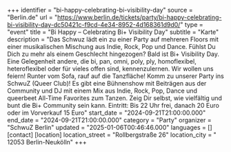 +++
identifier = "bi-happy-celebrating-bi-visibility-day"
source = "Berlin.de"
url = "https://www.berlin.de/tickets/party/bi-happy-celebrating-bi-visibility-day-dc50421c-f9cd-4e34-8952-4d168361d9d0/"
type = "event"
title = "Bi Happy – Celebrating Bi+ Visibility Day"
subtitle = "Karte"
description = "Das Schwuz lädt ein zu einer Party auf mehreren Floors mit einer musikalischen Mischung aus Indie, Rock, Pop und Dance.
Fühlst Du Dich zu mehr als einem Geschlecht hingezogen? Bald ist Bi+ Visibility Day. Eine Gelegenheit andere, die bi, pan, omni, poly, ply, homoflexibel, heteroflexibel oder für vieles offen sind, kennenzulernen. Wir wollen uns feiern! Runter vom Sofa, rauf auf die Tanzfläche! Komm zu unserer Party ins SchwuZ (Queer Club)! Es gibt eine Bühnenshow mit Beiträgen aus der Community und DJ mit einem Mix aus Indie, Rock, Pop, Dance und queerbeet All-Time Favorites zum Tanzen. Zeig Dir selbst, wie vielfältig und bunt die Bi+ Community sein kann.
Eintritt: Bis 22 Uhr frei, danach 20 Euro oder im Vorverkauf 15 Euro"
start_date = "2024-09-21T21:00:00.000"
end_date = "2024-09-21T21:00:00.000"
category = "Party"
organizer = "SchwuZ Berlin"
updated = "2025-01-06T00:46:46.000"
languages = []
[contact]
[location]
location_street = "Rollbergstraße 26"
location_city = " 12053 Berlin-Neukölln"
+++